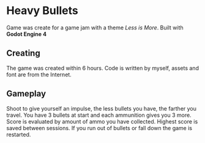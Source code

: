 # Heavy Bullets

Game was create for a game jam with a theme _Less is More_. Built with **Godot Engine 4**

## Creating

The game was created within 6 hours. Code is written by myself, assets and font are from the Internet.

## Gameplay

Shoot to give yourself an impulse, the less bullets you have, the farther you travel. You have 3 bullets at start and each ammunition gives you 3 more. Score is evaluated by amount of ammo you have collected. Highest score is saved between sessions. If you run out of bullets or fall down the game is restarted.
